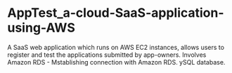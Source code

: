 # AppTest_a-cloud-SaaS-application-using-AWS

A SaaS web application which runs on AWS EC2 instances, allows users to register and test the applications submitted by app-owners. Involves Amazon RDS - Mstablishing connection with Amazon RDS.
ySQL database.
